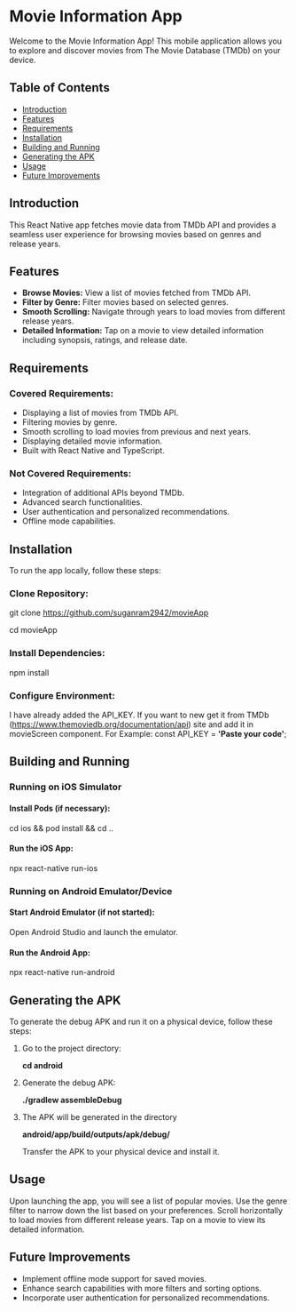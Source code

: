 
# Movie Information App

Welcome to the Movie Information App! This mobile application allows you to explore and discover movies from The Movie Database (TMDb) on your device.

## Table of Contents

- [Introduction](#introduction)
- [Features](#features)
- [Requirements](#requirements)
- [Installation](#installation)
- [Building and Running](#building-and-running)
- [Generating the APK](#generating-the-apk)
- [Usage](#usage)
- [Future Improvements](#future-improvements)

## Introduction

This React Native app fetches movie data from TMDb API and provides a seamless user experience for browsing movies based on genres and release years.

## Features

- **Browse Movies:** View a list of movies fetched from TMDb API.
- **Filter by Genre:** Filter movies based on selected genres.
- **Smooth Scrolling:** Navigate through years to load movies from different release years.
- **Detailed Information:** Tap on a movie to view detailed information including synopsis, ratings, and release date.

## Requirements

### Covered Requirements:

- Displaying a list of movies from TMDb API.
- Filtering movies by genre.
- Smooth scrolling to load movies from previous and next years.
- Displaying detailed movie information.
- Built with React Native and TypeScript.

### Not Covered Requirements:

- Integration of additional APIs beyond TMDb.
- Advanced search functionalities.
- User authentication and personalized recommendations.
- Offline mode capabilities.

## Installation

To run the app locally, follow these steps:

### Clone Repository:

git clone https://github.com/suganram2942/movieApp

cd movieApp

### Install Dependencies:

npm install


### Configure Environment:

I have already added the API_KEY. If you want to new get it from TMDb (https://www.themoviedb.org/documentation/api) site and add it in movieScreen component.
For Example: const API_KEY = **'Paste your code'**;

## Building and Running

### Running on iOS Simulator

#### Install Pods (if necessary):

cd ios && pod install && cd ..

#### Run the iOS App:

npx react-native run-ios

### Running on Android Emulator/Device

#### Start Android Emulator (if not started):

Open Android Studio and launch the emulator.

#### Run the Android App:

npx react-native run-android

## Generating the APK

To generate the debug APK and run it on a physical device, follow these steps:

1. Go to the project directory:

    **cd android**

2. Generate the debug APK:

    **./gradlew assembleDebug**

3. The APK will be generated in the directory

    **android/app/build/outputs/apk/debug/** 

   Transfer the APK to your physical device and install it.

## Usage

Upon launching the app, you will see a list of popular movies.
Use the genre filter to narrow down the list based on your preferences.
Scroll horizontally to load movies from different release years.
Tap on a movie to view its detailed information.

## Future Improvements

- Implement offline mode support for saved movies.
- Enhance search capabilities with more filters and sorting options.
- Incorporate user authentication for personalized recommendations.
